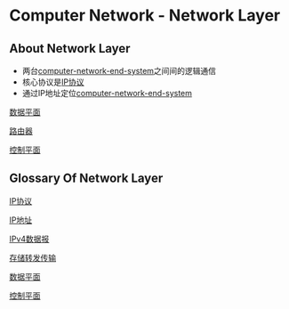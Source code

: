 # Computer Network - Network Layer

## About Network Layer

- 两台[computer-network-end-system](computer-network-end-system.md)之间间的逻辑通信
- 核心协议是[IP协议](computer-network-ip-protocol.md)
- 通过IP地址定位[computer-network-end-system](computer-network-end-system.md)

[数据平面](数据平面.md)

[路由器](路由器.md)

[控制平面](控制平面.md)

## Glossary Of Network Layer

[IP协议](computer-network-ip-protocol.md)

[IP地址](network-ipaddress.md)

[IPv4数据报](ipv4数据报.md)

[存储转发传输](存储转发传输.md)

[数据平面](数据平面.md)

[控制平面](控制平面.md)